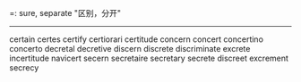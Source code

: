 =: sure, separate "区别，分开"

---
certain
certes
certify
certiorari
certitude
concern
concert
concertino
concerto
decretal
decretive
discern
discrete
discriminate
excrete
incertitude
navicert
secern
secretaire
secretary
secrete
discreet
excrement
secrecy
